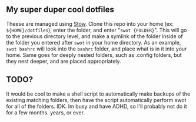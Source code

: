 ## My super duper cool dotfiles

Theese are managed using [Stow](https://github.com/aspiers/stow). Clone this repo into your home (ex: ```${HOME}/dotfiles```), enter the folder, and enter "```swot {FOLDER}```". This will go to the previous directory level, and make a symlink of the folder inside of the folder you entered after ```swot``` in your home directory. As an example, ```swot bashrc``` will look into the ```bashrc``` folder, and place what is in it into your home. Same goes for deeply nested folders, such as .config folders, but they nest deeper, and are placed appropriately.

## TODO?

It would be cool to make a shell script to automatically make backups of the existing matching folders, then have the script automatically perform swot for all of the folders. IDK. Im busy and have ADHD, so I'll probably not do it for a few months. years, or ever.
